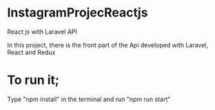 # InstagramProjecReactjs
React js with Laravel API 

In this project, there is the front part of the Api developed with Laravel, React and Redux 

# To run it;
Type "npm install" in the terminal and run "npm run start"
